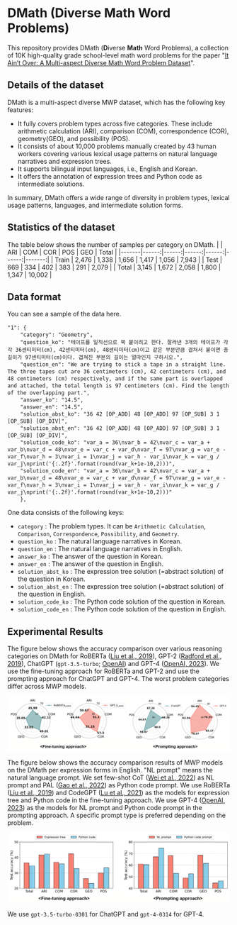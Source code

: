 # DMath (Diverse Math Word Problems)

This repository provides DMath (**D**iverse **Math** Word Problems), a collection of 10K high-quality grade school-level math word problems for the paper "[It Ain’t Over: A Multi-aspect Diverse Math Word Problem Dataset]()".

## Details of the dataset
DMath is a multi-aspect diverse MWP dataset, which has the following key features:
* It fully covers problem types across five categories. These include arithmetic calculation (ARI), comparison (COM), correspondence (COR), geometry(GEO), and possibility (POS).
* It consists of about 10,000 problems manually created by 43 human workers covering various lexical usage patterns on natural language narratives and expression trees.
* It supports bilingual input languages, i.e., English and Korean.
* It offers the annotation of expression trees and Python code as intermediate solutions.

In summary, DMath offers a wide range of diversity in problem types, lexical usage patterns, languages, and intermediate solution forms.

## Statistics of the dataset
The table below shows the number of samples per category on DMath.
|       |   ARI |   COM |   COR |   POS |   GEO |  Total |
|-------|------:|------:|------:|------:|------:|-------:|
| Train | 2,476 | 1,338 | 1,656 | 1,417 | 1,056 |  7,943 |
|  Test |   669 |   334 |   402 |   383 |   291 |  2,079 |
| Total | 3,145 | 1,672 | 2,058 | 1,800 | 1,347 | 10,002 |


## Data format
You can see a sample of the data here.
```
"1": {
    "category": "Geometry",
    "question_ko": "테이프를 일직선으로 쭉 붙이려고 한다. 잘라낸 3개의 테이프가 각각 36센티미터(㎝), 42센티미터(㎝), 48센티미터(㎝)이고 같은 부분만큼 겹쳐서 붙이면 총 길이가 97센티미터(㎝)이다. 겹쳐진 부분의 길이는 얼마인지 구하시오.",
    "question_en": "We are trying to stick a tape in a straight line. The three tapes cut are 36 centimeters (cm), 42 centimeters (cm), and 48 centimeters (cm) respectively, and if the same part is overlapped and attached, the total length is 97 centimeters (cm). Find the length of the overlapping part.",
    "answer_ko": "14.5",
    "answer_en": "14.5",
    "solution_abst_ko": "36 42 [OP_ADD] 48 [OP_ADD] 97 [OP_SUB] 3 1 [OP_SUB] [OP_DIV]",
    "solution_abst_en": "36 42 [OP_ADD] 48 [OP_ADD] 97 [OP_SUB] 3 1 [OP_SUB] [OP_DIV]",
    "solution_code_ko": "var_a = 36\nvar_b = 42\nvar_c = var_a + var_b\nvar_d = 48\nvar_e = var_c + var_d\nvar_f = 97\nvar_g = var_e - var_f\nvar_h = 3\nvar_i = 1\nvar_j = var_h - var_i\nvar_k = var_g / var_j\nprint('{:.2f}'.format(round(var_k+1e-10,2)))",
    "solution_code_en": "var_a = 36\nvar_b = 42\nvar_c = var_a + var_b\nvar_d = 48\nvar_e = var_c + var_d\nvar_f = 97\nvar_g = var_e - var_f\nvar_h = 3\nvar_i = 1\nvar_j = var_h - var_i\nvar_k = var_g / var_j\nprint('{:.2f}'.format(round(var_k+1e-10,2)))"
    },
```

One data consists of the following keys:
* `category` : The problem types. It can be `Arithmetic Calculation`, `Comparison`, `Correspondence`, `Possibility`, and `Geometry`.
* `question_ko` : The natural language narratives in Korean.
* `question_en` : The natural language narratives in English.
* `answer_ko` : The answer of the question in Korean.
* `answer_en` : The answer of the question in English. 
* `solution_abst_ko` : The expression tree solution (=abstract solution) of the question in Korean.
* `solution_abst_en` : The expression tree solution (=abstract solution) of the question in English.
* `solution_code_ko` : The Python code solution of the question in Korean.
* `solution_code_en` : The Python code solution of the question in English.

## Experimental Results
The figure below shows the accuracy comparison over various reasoning categories on DMath for RoBERTa ([Liu et al., 2019](https://arxiv.org/pdf/1907.11692.pdf)), GPT-2 ([Radford et al., 2019](https://d4mucfpksywv.cloudfront.net/better-language-models/language-models.pdf)), ChatGPT (`gpt-3.5-turbo`; [OpenAI](https://platform.openai.com/docs/model-index-for-researchers)) and GPT-4 ([OpenAI, 2023](https://arxiv.org/pdf/2303.08774.pdf)). We use the fine-tuning approach for RoBERTa and GPT-2 and use the prompting approach for ChatGPT and GPT-4. The worst problem categories differ across MWP models.


![Accuracy per category](./figures/accuracy_per_category.png)

The figure below shows the accuracy comparison results of MWP models on the DMath per expression forms in English. "NL prompt" means the natural language prompt. We set few-shot CoT ([Wei et al., 2022](https://arxiv.org/pdf/2201.11903.pdf)) as NL prompt and PAL ([Gao et al., 2022](https://arxiv.org/pdf/2211.10435.pdf)) as Python code prompt. We use RoBERTa ([Liu et al., 2019](https://arxiv.org/pdf/1907.11692.pdf)) and CodeGPT ([Lu et al., 2021](https://arxiv.org/pdf/2102.04664.pdf)) as the models for expression tree and Python code in the fine-tuning approach. We use GPT-4 ([OpenAI, 2023](https://arxiv.org/pdf/2303.08774.pdf)) as the models for NL prompt and Python code prompt in the prompting approach. A specific prompt type is preferred depending on the problem.


![Accuracy per solution form](./figures/accuracy_per_solution_form.png)

We use `gpt-3.5-turbo-0301` for ChatGPT and `gpt-4-0314` for GPT-4.

